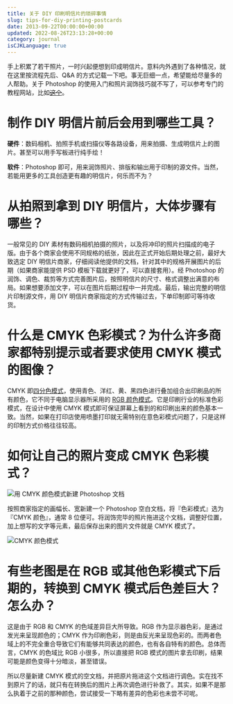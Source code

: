 ```yaml
---
title: 关于 DIY 印刷明信片的琐碎事情
slug: tips-for-diy-printing-postcards
date: 2013-09-22T00:00:00+00:00
updated: 2022-08-26T23:13:28+00:00
category: journal
isCJKLanguage: true
---
```


手上积累了若干照片，一时兴起便想到印成明信片。意料内外遇到了各种情况，就在这里按流程先后、Q&A 的方式记载一下吧。事无巨细一点，希望能给尽量多的人帮助。关于 Photoshop 的使用入门和照片润饰技巧就不写了，可以参考专门的教程网站，比如<del><a href="https://www.68ps.com/zt/CS5/" target="_blank">这个</a></del>。

# 制作 DIY 明信片前后会用到哪些工具？

**硬件**：数码相机、拍照手机或扫描仪等各路设备，用来拍摄、生成明信片上的图片。甚至可以用手写板进行纯手绘！

**软件**：Photoshop 即可，用来润饰照片、排版和输出用于印制的源文件。当然，若能用更多的工具创造更有趣的明信片，何乐而不为？

# 从拍照到拿到 DIY 明信片，大体步骤有哪些？

一般常见的 DIY 素材有数码相机拍摄的照片，以及将冲印的照片扫描成的电子版。由于各个商家会使用不同规格的纸张，因此在正式开始后期处理之前，最好大致选定 DIY 明信片商家，仔细阅读他提供的文档，针对其中的规格开展图片的后期（如果商家能提供 PSD 模板下载就更好了，可以直接套用）。经 Photoshop 的润饰、调色、裁剪等方式完善图片后，按照明信片的尺寸、格式调整出满意的布局。如果想要添加文字，可以在图片后期过程中一并完成。最后，输出完整的明信片印制源文件，用 DIY 明信片商家指定的方式传输过去，下单印制即可等待收货。

# 什么是 CMYK 色彩模式？为什么许多商家都特别提示或者要求使用 CMYK 模式的图像？

CMYK 即<a href="https://zh.wikipedia.org/zh-cn/%E5%8D%B0%E5%88%B7%E5%9B%9B%E5%88%86%E8%89%B2%E6%A8%A1%E5%BC%8F" target="_blank">四分色模式</a>，使用青色、洋红、黄、黑四色进行叠加组合出印刷品的所有颜色，它不同于电脑显示器所采用的 <a href="https://zh.wikipedia.org/wiki/RGB" target="_blank">RGB 颜色模式</a>。它是印刷行业的标准色彩模式，在设计中使用 CMYK 模式即可保证屏幕上看到的和印刷出来的颜色基本一致。当然，如果在打印店使用喷墨打印就无需特别在意色彩模式问题了，只是这样的印制方式价格往往较高。

# 如何让自己的照片变成 CMYK 色彩模式？

![用 CMYK 颜色模式新建 Photoshop 文档](/img/diy-postcards/cmyk-1.png)

按照商家指定的画幅长、宽新建一个 Photoshop 空白文档，将『色彩模式』选为『CMYK 颜色』，通常 8 位便可。将润饰完毕的照片拖进这个文档，调整好位置，加上想写的文字等元素，最后保存出来的图片文件就是 CMYK 模式了。

![CMYK 颜色模式](/img/diy-postcards/cmyk-2.png)

# 有些老图是在 RGB 或其他色彩模式下后期的，转换到 CMYK 模式后色差巨大？怎么办？

这是由于 RGB 和 CMYK 的色域差异巨大所导致。RGB 作为显示器色彩，是通过发光来呈现颜色的；CMYK 作为印刷色彩，则是由反光来呈现色彩的。而两者色域上的不完全重合导致它们有能够共同表达的颜色，也有各自特有的颜色。总体而言，CMYK 的色域比 RGB 小很多，所以直接把 RGB 模式的图片拿去印刷，结果可能是颜色变得十分暗淡，甚至错误。

所以尽量新建 CMYK 模式的空文档，并把原片拖进这个文档进行调色。实在找不到原片了的话，就只有在转换后的图片上再次调色进行补救了。其实，如果不是那么执着于之前的那种颜色，尝试接受一下略有差异的色彩也未尝不可呢。
